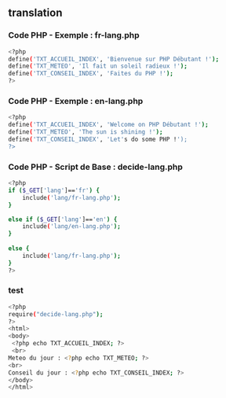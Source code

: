 ## translation

### Code PHP - Exemple : fr-lang.php 

```bash
<?php
define('TXT_ACCUEIL_INDEX', 'Bienvenue sur PHP Débutant !');
define('TXT_METEO', 'Il fait un soleil radieux !');
define('TXT_CONSEIL_INDEX', 'Faites du PHP !');
?>
```

### Code PHP - Exemple : en-lang.php 

```bash
<?php
define('TXT_ACCUEIL_INDEX', 'Welcome on PHP Débutant !');
define('TXT_METEO', 'The sun is shining !');
define('TXT_CONSEIL_INDEX', 'Let's do some PHP !'); 
?>
```


### Code PHP - Script de Base : decide-lang.php

```bash
<?php	 
if ($_GET['lang']=='fr') {           
    include('lang/fr-lang.php');
} 

else if ($_GET['lang']=='en') {      
    include('lang/en-lang.php');
}
	 
else {                       
    include('lang/fr-lang.php');
}
?>
```

### test

```bash
<?php
require("decide-lang.php");
?>
<html>
<body>
 <?php echo TXT_ACCUEIL_INDEX; ?>
 <br>
Meteo du jour : <?php echo TXT_METEO; ?>
<br>
Conseil du jour : <?php echo TXT_CONSEIL_INDEX; ?>
</body>
</html> 
```